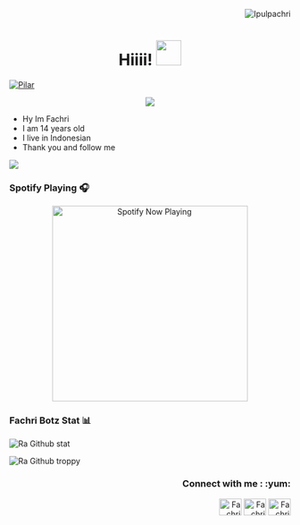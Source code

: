 <p align="right"> <img src="https://komarev.com/ghpvc/?username=Ipulpachri&label=Profile%20views&color=443c42&style=plastic" alt="Ipulpachri" /> </p>
<h1 align="center">Hiiii! <img src="https://i.imgur.com/ugWb6BU.gif" style="border-radius:5;" width="45px" alt=""><br></h1>

<p align="center">

  <a href="https://ibb.co/QQX130c"><img src="http://readme-typing-svg.herokuapp.com?color=1C71FA&center=true&vCenter=true&multiline=false&lines=I'am+Fachri+Jangan+Lupa+Follow!!.;I'am+Programmer+beginner." alt="Pilar">

</p>

<p align="center">
<a href="https://youtube.com/c/SaefulFahri"><img align="center" height="auto" src="https://github.com/Ipulpachri/Drz103/blob/main/Raditya.jpg"/></a>

<p align="center">

- Hy Im Fachri
- I am 14 years old
- I live in Indonesian
- Thank you and follow me

<a href="/youtube.com/c/SaefulFahri"><img align="center" src="https://cardivo.vercel.app/api?name=Fachri🌙&description=Halo,%20I%27m%20Saeful Fachri👑%,%20saya%20adalah%20programer%20pemula%20Nice%20to%20meet%20you✨%20%F0%9F%91%8B&image=https://avatars.githubusercontent.com/Ipulpachri&usqp=CAU&backgroundColor=%23ffffff&youtube=ZEROBOT&github=Ipulpachri&pattern=ticTacToe&colorPattern=%23eaeaea&site=FachriBotz"/></a>
</p>

### Spotify Playing 🎧

<p align="center">
  <a href="https://open.spotify.com/user/31nuzemgd72h4llo3dnl2pshegeu?si=qHWmVIfBQhy2KyH0dJgQ2Q&utm_source=copy-link" target="_blank"><img src="https://now-playing-on-spotify.vercel.app/api/spotify" alt="Spotify Now Playing" width="350"/></a>
</p>


### Fachri Botz Stat 📊

![Ra Github stat](https://github-readme-stats.vercel.app/api?username=Ipulpachri&theme=midnight-white&show_icons=true) 

![Ra Github troppy](https://github-profile-trophy.vercel.app/?username=Ipulpachri&theme=midnight-white)


<h3 align="right">Connect with me : :yum:</h3>
<p align="right">
<a href="https://youtube.com/SaefulFahri" target="_blank"><img align="center" src="https://simpleicons.org/icons/youtube.svg" alt="Fachri youtube" height="30" width="40" /></a>
<a href="https://instagram.com/sfdesign_id" target="_blank"><img align="center" src="https://simpleicons.org/icons/instagram.svg" alt="Fachri Instagram" height="30" width="40" /></a>
<a href="https://wa.me/6285713041886" target="_blank"><img align="center" src="https://simpleicons.org/icons/whatsapp.svg" alt="Fachri whatsapp" height="30" width="40" /></a>
</p>
